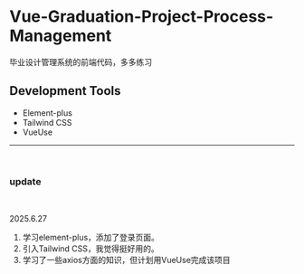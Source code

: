 # Vue-Graduation-Project-Process-Management

毕业设计管理系统的前端代码，多多练习

## Development Tools

- Element-plus
- Tailwind CSS
- VueUse

<hr/>
<br/>

### update

<br/>

2025.6.27
<br/>

1.  学习element-plus，添加了登录页面。
2.  引入Tailwind CSS，我觉得挺好用的。
3.  学习了一些axios方面的知识，但计划用VueUse完成该项目

